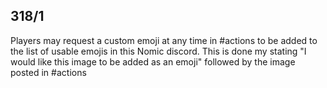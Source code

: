 ## 318/1

Players may request a custom emoji at any time in #actions to be added to the list of usable emojis in this Nomic discord. This is done my stating "I would like this image to be added as an emoji" followed by the image posted in #actions